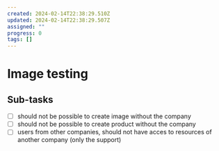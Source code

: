 ```yaml
---
created: 2024-02-14T22:38:29.510Z
updated: 2024-02-14T22:38:29.507Z
assigned: ""
progress: 0
tags: []
---
```


# Image testing

## Sub-tasks

- [ ] should not be possible to create image without the company
- [ ] should not be possible to create product without the company 
- [ ] users from other companies, should not have acces to resources of another company (only the support)
